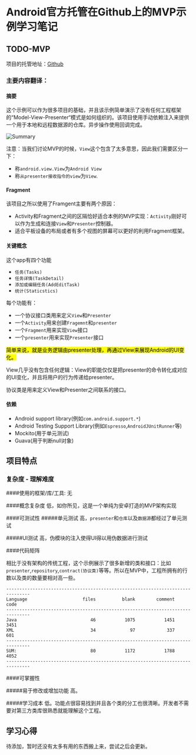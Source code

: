 # Android官方托管在Github上的MVP示例学习笔记

## TODO-MVP
项目的托管地址：[Github](https://github.com/googlesamples/android-architecture/blob/todo-mvp/README.md)
### 主要内容翻译：
#### 摘要

这个示例可以作为很多项目的基础，并且该示例简单演示了没有任何工程框架的“Model-View-Presenter“模式是如何组织的。该项目使用手动依赖注入来提供一个用于本地和远程数据源的仓库。异步操作使用回调完成。


![Summary](https://github.com/googlesamples/android-architecture/wiki/images/mvp.png)

注意：当我们讨论MVP的时候，`View`这个包含了太多意思，因此我们需要区分一下：

* 称`android.view.View`为`Android View`
* 称`从presenter接收指令的view`为`View`.

#### Fragment

该项目之所以使用了Framgent主要有两个原因：

* Activity和Fragment之间的区隔恰好适合本例的MVP实现：`Activity`刚好可以作为生成和连接`View`和`Presenter`控制器。
* 适合平板设备的布局或者有多个视图的屏幕可以更好的利用Fragment框架。

#### 关键概念

这个app有四个功能

* `任务(Tasks)`
* `任务详情(TaskDetail)`
* `添加或编辑任务(AddEditTask)`
* `统计(Staticstics)`

每个功能有：

* 一个协议接口类用来定义`View`和`Presenter`
* 一个`Activity`用来创建`Fragemnt`和`presenter`
* 一个`Fragment`用来实现`View`接口
* 一个`presenter`用来实现`Presenter`接口

<mark>简单来说，就是业务逻辑由presenter处理，再通过View来展现Android的UI变化。</mark>

View几乎没有包含任何逻辑：View的职能仅仅是把presenter的命令转化成对应的UI变化，并且将用户的行为传递给presenter。

协议类是用来定义View和Presenter之间联系的接口。

#### 依赖

* Android support library(例如`com.android.support.*`)
* Android Testing Support Library(例如`Espresso`,`AndroidJUnitRunner`等)
* Mockito(用于单元测试)
* Guava(用于判断null对象)

## 项目特点
### 复杂度 - 理解难度
####使用的框架/库/工具:
无

####概念复杂度
低，如你所见，这是一个单纯为安卓打造的MVP架构实现

####可测试性
#####单元测试
高，`presenter`和`仓库`以及`数据源`都经过了单元测试

#####UI测试
高，伪模块的注入使得UI得以用伪数据进行测试

####代码矩阵

相比于没有架构的传统工程，这个示例展示了很多新增的类和接口：比如`presenter`,`repository`,`contract(协议类)`等等。所以在MVP中，工程所拥有的行数以及类的数量要相对高一些。

```
-------------------------------------------------------------------------------
Language                     files          blank        comment           code
-------------------------------------------------------------------------------
Java                            46           1075           1451           3451
XML                             34             97            337            601
-------------------------------------------------------------------------------
SUM:                            80           1172           1788           4052
-------------------------------------------------------------------------------
```

####可掌握性

#####易于修改或增加功能
高。

#####学习成本
低。功能点很容易找到并且各个类的分工也很清晰。开发者不需要对第三方类库很熟悉就能理解这个工程。
## 学习心得

待添加，暂时还没有太多有用的东西搬上来，尝试之后会更新。

